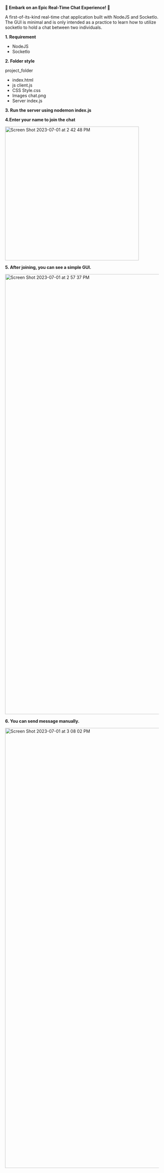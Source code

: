 **🚀 Embark on an Epic Real-Time Chat Experience! 🚀**

A first-of-its-kind real-time chat application built with NodeJS and SocketIo. The GUI is minimal and is only intended as a practice to learn how to utilize socketIo to hold a chat between two individuals.

**1. Requirement**

- NodeJS
- SocketIo

**2. Folder style**

project_folder
  - index.html
  - js
     client.js
  - CSS
     Style.css
  - Images
     chat.png
  - Server
     index.js

**3. Run the server using nodemon index.js**

**4.Enter your name to join the chat**

<img width="438" alt="Screen Shot 2023-07-01 at 2 42 48 PM" src="https://github.com/ashminarai/Reatime-chatapplication/assets/85731866/7f386acf-9dfb-441b-b4f2-5ed627d99941">

**5. After joining, you can see a simple GUI.**

<img width="1440" alt="Screen Shot 2023-07-01 at 2 57 37 PM" src="https://github.com/ashminarai/Reatime-chatapplication/assets/85731866/ed2c4b7a-f208-4476-bd3f-971b7febe798">

**6. You can send message manually.**

<img width="1440" alt="Screen Shot 2023-07-01 at 3 08 02 PM" src="https://github.com/ashminarai/Reatime-chatapplication/assets/85731866/2b6cdf78-a0c1-4aa6-8ba1-0933c0d8cb46">



